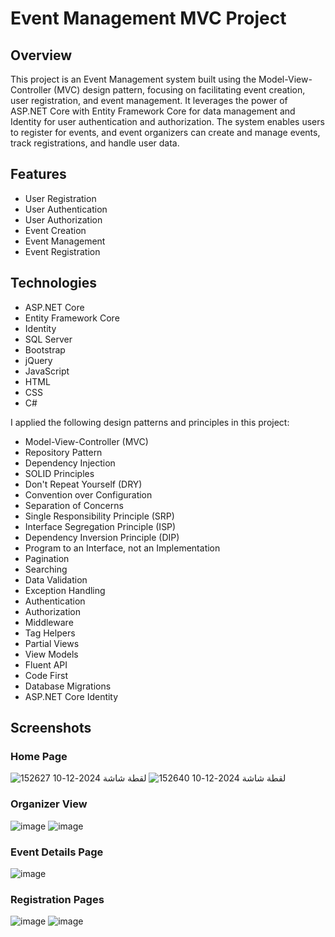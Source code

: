 # Event Management MVC Project

## Overview

This project is an Event Management system built using the Model-View-Controller (MVC) design pattern, focusing on facilitating event creation, user registration, and event management. It leverages the power of ASP.NET Core with Entity Framework Core for data management and Identity for user authentication and authorization. The system enables users to register for events, and event organizers can create and manage events, track registrations, and handle user data.

## Features

- User Registration
- User Authentication
- User Authorization
- Event Creation
- Event Management
- Event Registration

## Technologies

- ASP.NET Core
- Entity Framework Core
- Identity
- SQL Server
- Bootstrap
- jQuery
- JavaScript
- HTML
- CSS
- C#

I applied the following design patterns and principles in this project:

- Model-View-Controller (MVC)
- Repository Pattern
- Dependency Injection
- SOLID Principles
- Don't Repeat Yourself (DRY)
- Convention over Configuration
- Separation of Concerns
- Single Responsibility Principle (SRP)
- Interface Segregation Principle (ISP)
- Dependency Inversion Principle (DIP)
- Program to an Interface, not an Implementation
- Pagination
- Searching
- Data Validation
- Exception Handling
- Authentication
- Authorization
- Middleware
- Tag Helpers
- Partial Views
- View Models
- Fluent API
- Code First
- Database Migrations
- ASP.NET Core Identity

## Screenshots
### Home Page
![لقطة شاشة 2024-12-10 152627](https://github.com/user-attachments/assets/84a81fc2-da7c-4925-b4b6-f69b5ac87e10)
![لقطة شاشة 2024-12-10 152640](https://github.com/user-attachments/assets/965993a9-1e1e-4579-b355-bf2687b6f7d3)

### Organizer View
![image](https://github.com/user-attachments/assets/47667165-5e1a-49ed-9a07-69112283de34)
![image](https://github.com/user-attachments/assets/46c65e6c-a9b5-43c7-9922-afe6d4ddf951)

### Event Details Page
![image](https://github.com/user-attachments/assets/77222d55-c902-435d-b301-509a1262c76d)

### Registration Pages
![image](https://github.com/user-attachments/assets/a324e674-2239-4304-826a-dcd53864f457)
![image](https://github.com/user-attachments/assets/b357acd0-89f4-405e-805e-5bd9fff47e8e)





